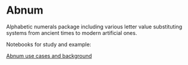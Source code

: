 Abnum
=====

Alphabetic numerals package including various letter value substituting systems from ancient times to modern artificial ones.

Notebooks for study and example:

[Abnum use cases and background]()